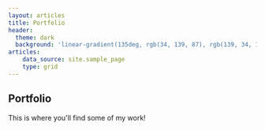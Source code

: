 ```yaml
---
layout: articles
title: Portfolio
header:
  theme: dark
  background: 'linear-gradient(135deg, rgb(34, 139, 87), rgb(139, 34, 139))'
articles:
    data_source: site.sample_page
    type: grid
---
```


## Portfolio
This is where you'll find some of my work!